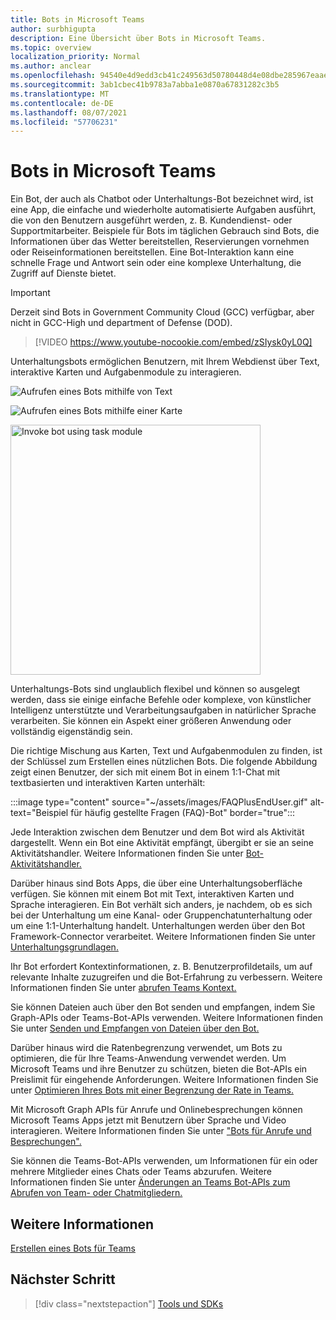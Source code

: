 ```yaml
---
title: Bots in Microsoft Teams
author: surbhigupta
description: Eine Übersicht über Bots in Microsoft Teams.
ms.topic: overview
localization_priority: Normal
ms.author: anclear
ms.openlocfilehash: 94540e4d9edd3cb41c249563d50780448d4e08dbe285967eaaece715930a29be
ms.sourcegitcommit: 3ab1cbec41b9783a7abba1e0870a67831282c3b5
ms.translationtype: MT
ms.contentlocale: de-DE
ms.lasthandoff: 08/07/2021
ms.locfileid: "57706231"
---
```

# <a name="bots-in-microsoft-teams"></a>Bots in Microsoft Teams

Ein Bot, der auch als Chatbot oder Unterhaltungs-Bot bezeichnet wird, ist eine App, die einfache und wiederholte automatisierte Aufgaben ausführt, die von den Benutzern ausgeführt werden, z. B. Kundendienst- oder Supportmitarbeiter. Beispiele für Bots im täglichen Gebrauch sind Bots, die Informationen über das Wetter bereitstellen, Reservierungen vornehmen oder Reiseinformationen bereitstellen. Eine Bot-Interaktion kann eine schnelle Frage und Antwort sein oder eine komplexe Unterhaltung, die Zugriff auf Dienste bietet.

> [!IMPORTANT]
> Derzeit sind Bots in Government Community Cloud (GCC) verfügbar, aber nicht in GCC-High und department of Defense (DOD).

> [!VIDEO https://www.youtube-nocookie.com/embed/zSIysk0yL0Q]

Unterhaltungsbots ermöglichen Benutzern, mit Ihrem Webdienst über Text, interaktive Karten und Aufgabenmodule zu interagieren.

![Aufrufen eines Bots mithilfe von Text](~/assets/images/invokebotwithtext.png)

![Aufrufen eines Bots mithilfe einer Karte](~/assets/images/invokebotwithcard.png)

<img src="~/assets/images/task-module-example.png" alt="Invoke bot using task module" width="400"/>

Unterhaltungs-Bots sind unglaublich flexibel und können so ausgelegt werden, dass sie einige einfache Befehle oder komplexe, von künstlicher Intelligenz unterstützte und Verarbeitungsaufgaben in natürlicher Sprache verarbeiten. Sie können ein Aspekt einer größeren Anwendung oder vollständig eigenständig sein.

Die richtige Mischung aus Karten, Text und Aufgabenmodulen zu finden, ist der Schlüssel zum Erstellen eines nützlichen Bots. Die folgende Abbildung zeigt einen Benutzer, der sich mit einem Bot in einem 1:1-Chat mit textbasierten und interaktiven Karten unterhält:

:::image type="content" source="~/assets/images/FAQPlusEndUser.gif" alt-text="Beispiel für häufig gestellte Fragen (FAQ)-Bot" border="true":::

Jede Interaktion zwischen dem Benutzer und dem Bot wird als Aktivität dargestellt. Wenn ein Bot eine Aktivität empfängt, übergibt er sie an seine Aktivitätshandler. Weitere Informationen finden Sie unter [Bot-Aktivitätshandler.](~/bots/bot-basics.md) 

Darüber hinaus sind Bots Apps, die über eine Unterhaltungsoberfläche verfügen. Sie können mit einem Bot mit Text, interaktiven Karten und Sprache interagieren. Ein Bot verhält sich anders, je nachdem, ob es sich bei der Unterhaltung um eine Kanal- oder Gruppenchatunterhaltung oder um eine 1:1-Unterhaltung handelt. Unterhaltungen werden über den Bot Framework-Connector verarbeitet. Weitere Informationen finden Sie unter [Unterhaltungsgrundlagen.](~/bots/how-to/conversations/conversation-basics.md)

Ihr Bot erfordert Kontextinformationen, z. B. Benutzerprofildetails, um auf relevante Inhalte zuzugreifen und die Bot-Erfahrung zu verbessern. Weitere Informationen finden Sie unter [abrufen Teams Kontext.](~/bots/how-to/get-teams-context.md) 

Sie können Dateien auch über den Bot senden und empfangen, indem Sie Graph-APIs oder Teams-Bot-APIs verwenden. Weitere Informationen finden Sie unter [Senden und Empfangen von Dateien über den Bot.](~/bots/how-to/bots-filesv4.md)

Darüber hinaus wird die Ratenbegrenzung verwendet, um Bots zu optimieren, die für Ihre Teams-Anwendung verwendet werden. Um Microsoft Teams und ihre Benutzer zu schützen, bieten die Bot-APIs ein Preislimit für eingehende Anforderungen. Weitere Informationen finden Sie unter [Optimieren Ihres Bots mit einer Begrenzung der Rate in Teams.](~/bots/how-to/rate-limit.md)

Mit Microsoft Graph APIs für Anrufe und Onlinebesprechungen können Microsoft Teams Apps jetzt mit Benutzern über Sprache und Video interagieren. Weitere Informationen finden Sie unter ["Bots für Anrufe und Besprechungen".](~/bots/calls-and-meetings/calls-meetings-bots-overview.md) 

Sie können die Teams-Bot-APIs verwenden, um Informationen für ein oder mehrere Mitglieder eines Chats oder Teams abzurufen. Weitere Informationen finden Sie unter [Änderungen an Teams Bot-APIs zum Abrufen von Team- oder Chatmitgliedern.](~/resources/team-chat-member-api-changes.md)

## <a name="see-also"></a>Weitere Informationen

[Erstellen eines Bots für Teams](~/bots/how-to/create-a-bot-for-teams.md)

## <a name="next-step"></a>Nächster Schritt

> [!div class="nextstepaction"]
> [Tools und SDKs](~/bots/bot-features.md)

